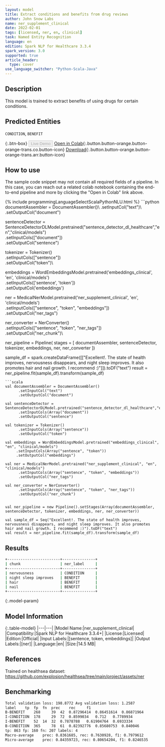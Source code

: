 ```yaml
---
layout: model
title: Extract conditions and benefits from drug reviews
author: John Snow Labs
name: ner_supplement_clinical
date: 2022-02-01
tags: [licensed, ner, en, clinical]
task: Named Entity Recognition
language: en
edition: Spark NLP for Healthcare 3.3.4
spark_version: 3.0
supported: true
article_header:
  type: cover
use_language_switcher: "Python-Scala-Java"
---
```


## Description

This model is trained to extract benefits of using drugs for certain conditions.

## Predicted Entities

`CONDITION`, `BENEFIT`

{:.btn-box}
<button class="button button-orange" disabled>Live Demo</button>
[Open in Colab](https://colab.research.google.com/github/JohnSnowLabs/spark-nlp-workshop/blob/master/tutorials/Certification_Trainings/Healthcare/1.Clinical_Named_Entity_Recognition_Model.ipynb){:.button.button-orange.button-orange-trans.co.button-icon}
[Download](https://s3.amazonaws.com/auxdata.johnsnowlabs.com/clinical/models/ner_supplement_clinical_en_3.3.4_3.0_1643674915917.zip){:.button.button-orange.button-orange-trans.arr.button-icon}

## How to use

The sample code snippet may not contain all required fields of a pipeline. In this case, you can reach out a related colab notebook containing the end-to-end pipeline and more by clicking the "Open in Colab" link above.




<div class="tabs-box" markdown="1">
{% include programmingLanguageSelectScalaPythonNLU.html %}
```python
documentAssembler = DocumentAssembler()\
      .setInputCol("text")\
      .setOutputCol("document")

sentenceDetector = SentenceDetectorDLModel.pretrained("sentence_detector_dl_healthcare","en","clinical/models")\
      .setInputCols(["document"])\
      .setOutputCol("sentence")

tokenizer = Tokenizer()\
      .setInputCols(["sentence"])\
      .setOutputCol("token")\

embeddings = WordEmbeddingsModel.pretrained('embeddings_clinical', 'en', 'clinical/models') \
     .setInputCols(['sentence', 'token']) \
     .setOutputCol('embeddings')

ner = MedicalNerModel.pretrained('ner_supplement_clinical', 'en', 'clinical/models') \
      .setInputCols(["sentence", "token", "embeddings"]) \
      .setOutputCol("ner_tags")

ner_converter = NerConverter() \
      .setInputCols(["sentence", "token", "ner_tags"]) \
      .setOutputCol("ner_chunk")\


ner_pipeline = Pipeline(
    stages = [
        documentAssembler,
        sentenceDetector,
        tokenizer,
        embeddings,
        ner,
        ner_converter
        ])

sample_df = spark.createDataFrame([["Excellent!. The state of health improves, nervousness disappears, and night sleep improves. It also promotes hair and nail growth. I recommend :)"]]).toDF("text")
result = ner_pipeline.fit(sample_df).transform(sample_df)
```
```scala
val documentAssembler = DocumentAssembler()
      .setInputCol("text")
      .setOutputCol("document")

val sentenceDetector = SentenceDetectorDLModel.pretrained("sentence_detector_dl_healthcare","en","clinical/models")
      .setInputCols(Array("document"))
      .setOutputCol("sentence")

val tokenizer = Tokenizer()
      .setInputCols(Array("sentence"))
      .setOutputCol("token")

val embeddings = WordEmbeddingsModel.pretrained("embeddings_clinical", "en", "clinical/models") 
     .setInputCols(Array("sentence", "token")) 
     .setOutputCol("embeddings")

val ner = MedicalNerModel.pretrained("ner_supplement_clinical", "en", "clinical/models") 
      .setInputCols(Array("sentence", "token", "embeddings")) 
      .setOutputCol("ner_tags")

val ner_converter = NerConverter() 
      .setInputCols(Array("sentence", "token", "ner_tags")) 
      .setOutputCol("ner_chunk")


val ner_pipeline = new Pipeline().setStages(Array(documentAssembler, sentenceDetector, tokenizer, embeddings, ner, ner_converter))

val sample_df = Seq("Excellent!. The state of health improves, nervousness disappears, and night sleep improves. It also promotes hair and nail growth. I recommend :)").toDF("text")
val result = ner_pipeline.fit(sample_df).transform(sample_df)
```
</div>

## Results

```bash
+------------------------+---------------+
| chunk                  | ner_label     |
+------------------------+---------------+
| nervousness            | CONDITION     |
| night sleep improves   | BENEFIT       |
| hair                   | BENEFIT       |
| nail                   | BENEFIT       |
+------------------------+---------------+

```

{:.model-param}
## Model Information

{:.table-model}
|---|---|
|Model Name:|ner_supplement_clinical|
|Compatibility:|Spark NLP for Healthcare 3.3.4+|
|License:|Licensed|
|Edition:|Official|
|Input Labels:|[sentence, token, embeddings]|
|Output Labels:|[ner]|
|Language:|en|
|Size:|14.5 MB|

## References

Trained on healthsea dataset: https://github.com/explosion/healthsea/tree/main/project/assets/ner

## Benchmarking

```bash
Total validation loss: 198.8772	Avg validation loss: 1.2587
label	 tp	 fp	 fn	 prec	 rec	 f1
B-BENEFIT	 268	 39	 42	 0.87296414	 0.86451614	 0.86871964
I-CONDITION	 178	 29	 72	 0.8599034	 0.712	 0.7789934
I-BENEFIT	 52	 14	 32	 0.7878788	 0.61904764	 0.6933334
B-CONDITION	 365	 78	 61	 0.82392776	 0.85680753	 0.840046
tp: 863 fp: 160 fn: 207 labels: 4
Macro-average	 prec: 0.8361685, rec: 0.7630928, f1: 0.7979612
Micro-average	 prec: 0.84359723, rec: 0.80654204, f1: 0.8246535
```